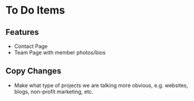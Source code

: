 To Do Items
===========

Features
--------

 * Contact Page
 * Team Page with member photos/bios

Copy Changes
------------

 * Make what type of projects we are talking more obvious, e.g. websites, blogs, non-profit marketing, etc.

